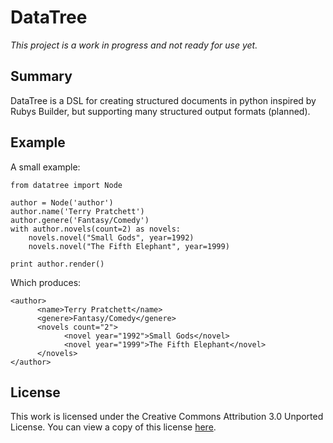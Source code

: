 DataTree
========

_This project is a work in progress and not ready for use yet._

Summary
-------
DataTree is a DSL for creating structured documents in python inspired by Rubys 
Builder, but supporting many structured output formats (planned).

Example
-------
A small example: 

	from datatree import Node

    author = Node('author')
    author.name('Terry Pratchett')
    author.genere('Fantasy/Comedy')
    with author.novels(count=2) as novels:
        novels.novel("Small Gods", year=1992) 
        novels.novel("The Fifth Elephant", year=1999)

    print author.render() 

Which produces:

    <author>
          <name>Terry Pratchett</name>
          <genere>Fantasy/Comedy</genere>
          <novels count="2">
                <novel year="1992">Small Gods</novel>
                <novel year="1999">The Fifth Elephant</novel>
          </novels>
    </author>

License
-------
This work is licensed under the Creative Commons Attribution 3.0 Unported 
License. You can view a copy of this license [here][license].

[license]: http://creativecommons.org/licenses/by/3.0/ "Creative Commons Attribution 3.0 Unported License"